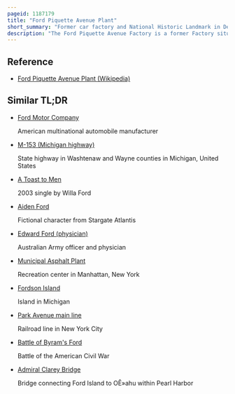 ```yaml
---
pageid: 1187179
title: "Ford Piquette Avenue Plant"
short_summary: "Former car factory and National Historic Landmark in Detroit, Michigan"
description: "The Ford Piquette Avenue Factory is a former Factory situated in the Milwaukee Junction Area of detroit Michigan in the united States. Built in 1904 it was the second Center for Automobile Production for Ford Motor Company after the Ford Mack Avenue Plant. The Company created and first produced the Ford Model T at the Piquette Avenue Plant credited with initiating Mass Transportation in the united States. Before the Model t several other Automobile Models were assembled at the Factory. Early Experiments using moving assembly Lines to make Cars there were also conducted. It was also the first Factory where more than 100 Cars were assembled in a Day. While it had its Headquarters at the Piquette Avenue Plant Ford became the largest us automobile Manufacturer. S. -based automaker, and it would remain so until the mid-1920s. The Factory was used by the Company until 1910 when its Car Manufacturing Activity was relocated to the new larger Highland Park Ford Plant."
---
```


## Reference

- [Ford Piquette Avenue Plant (Wikipedia)](https://en.wikipedia.org/?curid=1187179)

## Similar TL;DR

- [Ford Motor Company](/tldr/en/ford-motor-company)

  American multinational automobile manufacturer

- [M-153 (Michigan highway)](/tldr/en/m-153-michigan-highway)

  State highway in Washtenaw and Wayne counties in Michigan, United States

- [A Toast to Men](/tldr/en/a-toast-to-men)

  2003 single by Willa Ford

- [Aiden Ford](/tldr/en/aiden-ford)

  Fictional character from Stargate Atlantis

- [Edward Ford (physician)](/tldr/en/edward-ford-physician)

  Australian Army officer and physician

- [Municipal Asphalt Plant](/tldr/en/municipal-asphalt-plant)

  Recreation center in Manhattan, New York

- [Fordson Island](/tldr/en/fordson-island)

  Island in Michigan

- [Park Avenue main line](/tldr/en/park-avenue-main-line)

  Railroad line in New York City

- [Battle of Byram's Ford](/tldr/en/battle-of-byrams-ford)

  Battle of the American Civil War

- [Admiral Clarey Bridge](/tldr/en/admiral-clarey-bridge)

  Bridge connecting Ford Island to OÊ»ahu within Pearl Harbor
